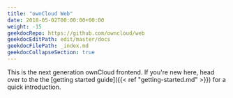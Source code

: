 ```yaml
---
title: "ownCloud Web"
date: 2018-05-02T00:00:00+00:00
weight: -15
geekdocRepo: https://github.com/owncloud/web
geekdocEditPath: edit/master/docs
geekdocFilePath: _index.md
geekdocCollapseSection: true
---
```


This is the next generation ownCloud frontend. 
If you're new here, head over to the the [getting started guide]({{< ref "getting-started.md" >}}) for a quick introduction.

[comment]: <> (This is just for tests)

